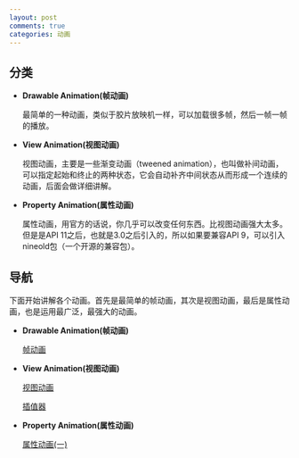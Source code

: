 ```yaml
---
layout: post
comments: true
categories: 动画
---
```


## 分类
* **Drawable Animation(帧动画)**

  最简单的一种动画，类似于胶片放映机一样，可以加载很多帧，然后一帧一帧的播放。

* **View Animation(视图动画)**
 
  视图动画，主要是一些渐变动画（tweened animation），也叫做补间动画，可以指定起始和终止的两种状态，它会自动补齐中间状态从而形成一个连续的动画，后面会做详细讲解。  

* **Property Animation(属性动画)**

  属性动画，用官方的话说，你几乎可以改变任何东西。比视图动画强大太多。但是是API 11之后，也就是3.0之后引入的，所以如果要兼容API 9，可以引入nineold包（一个开源的兼容包）。
  
## 导航

  下面开始讲解各个动画。首先是最简单的帧动画，其次是视图动画，最后是属性动画，也是运用最广泛，最强大的动画。
  
* **Drawable Animation(帧动画)**

  [帧动画](http://www.wentao.tech/2016/04/13/%E5%B8%A7%E5%8A%A8%E7%94%BB/)

* **View Animation(视图动画)**

  [视图动画](http://www.wentao.tech/2016/04/14/%E8%A7%86%E5%9B%BE%E5%8A%A8%E7%94%BB/)
  
  [插值器](http://www.wentao.tech/2016/04/15/%E6%8F%92%E5%80%BC%E5%99%A8/)
 
* **Property Animation(属性动画)**

  [属性动画(一)](http://www.wentao.tech/2016/04/15/%E5%B1%9E%E6%80%A7%E5%8A%A8%E7%94%BB(%E4%B8%80)/)

 
  

  

